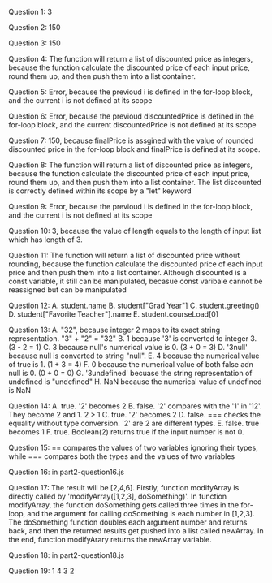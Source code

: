 Question 1:
3

Question 2:
150

Question 3:
150

Question 4:
The function will return a list of discounted price as integers, because the function calculate the discounted price of each input price, round them up, and then push them into a list container.

Question 5:
Error, because the previoud i is defined in the for-loop block, and the current i is not defined at its scope

Question 6:
Error, because the previoud discountedPrice is defined in the for-loop block, and the current discountedPrice is not defined at its scope

Question 7:
150, because finalPrice is assgined with the value of rounded discounted price in the for-loop block and finalPrice is defined at its scope.

Question 8:
The function will return a list of discounted price as integers, because the function calculate the discounted price of each input price, round them up, and then push them into a list container. The list discounted is correctly defined within its scope by a "let" keyword

Question 9:
Error, because the previoud i is defined in the for-loop block, and the current i is not defined at its scope

Question 10:
3, because the value of length equals to the length of input list which has length of 3.

Question 11:
The function will return a list of discounted price without rounding, because the function calculate the discounted price of each input price and then push them into a list container. Although discounted is a const variable, it still can be manipulated, becasue const varibale cannot be reassigned but can be manipulated 

Question 12:
A. student.name
B. student["Grad Year"]
C. student.greeting()
D. student["Favorite Teacher"].name
E. student.courseLoad[0]

Question 13:
A. "32", because integer 2 maps to its exact string representation. "3" + "2" = "32"
B. 1 because '3' is converted to integer 3. (3 - 2 = 1)
C. 3 because null's numerical value is 0. (3 + 0 = 3)
D. '3null' because null is converted to string "null".
E. 4 because the numerical value of true is 1. (1 + 3 = 4)
F. 0 because the numerical value of both false adn null is 0. (0 + 0 = 0)
G. '3undefined' becuase the string representation of undefined is "undefined"
H. NaN because the numerical value of undefined is NaN 

Question 14:
A. true. '2' becomes 2
B. false. '2' compares with the '1' in '12'. They become 2 and 1. 2 > 1
C. true. '2' becomes 2
D. false. === checks the equality without type conversion. '2' are 2 are different types.
E. false. true becomes 1
F. true. Boolean(2) returns true if the input number is not 0.

Question 15:
== compares the values of two variables ignoring their types, while === compares both the types and the values of two variables

Question 16:
in part2-question16.js

Question 17:
The result will be [2,4,6]. Firstly, function modifyArray is directly called by 'modifyArray([1,2,3], doSomething)'. In function modifyArray, the function doSomething gets called three times in the for-loop, and the argument for calling doSomething is each number in [1,2,3]. The doSomething function doubles each argument number and returns back, and then the returned results get pushed into a list called newArray. In the end, function modifyArary returns the newArray variable.

Question 18:
in part2-question18.js

Question 19:
1 4 3 2
